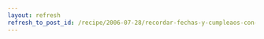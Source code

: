 ```yaml
---
layout: refresh
refresh_to_post_id: /recipe/2006-07-28/recordar-fechas-y-cumpleaos-con-birthday.html
---
```

